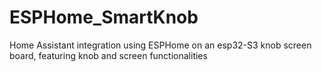 # ESPHome_SmartKnob
Home Assistant integration using ESPHome on an esp32-S3 knob screen board, featuring knob and screen functionalities
